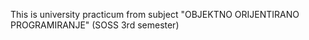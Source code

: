This is university practicum from subject "OBJEKTNO ORIJENTIRANO PROGRAMIRANJE" (SOSS 3rd semester)
